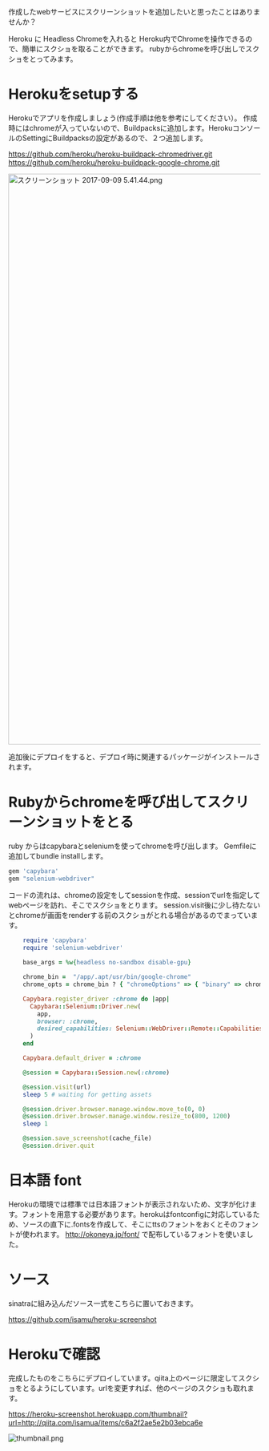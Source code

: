 
作成したwebサービスにスクリーンショットを追加したいと思ったことはありませんか？

Heroku に Headless Chromeを入れると Heroku内でChromeを操作できるので、簡単にスクショを取ることができます。
rubyからchromeを呼び出しでスクショをとってみます。

# Herokuをsetupする

Herokuでアプリを作成しましょう(作成手順は他を参考にしてください）。
作成時にはchromeが入っていないので、Buildpacksに追加します。HerokuコンソールのSettingにBuildpacksの設定があるので、２つ追加します。

https://github.com/heroku/heroku-buildpack-chromedriver.git
https://github.com/heroku/heroku-buildpack-google-chrome.git

<img width="1139" alt="スクリーンショット 2017-09-09 5.41.44.png" src="https://qiita-image-store.s3.amazonaws.com/0/25071/edf125fd-6028-86dd-dbcf-ba655f7b7baf.png">

追加後にデプロイをすると、デプロイ時に関連するパッケージがインストールされます。

# Rubyからchromeを呼び出してスクリーンショットをとる

ruby からはcapybaraとseleniumを使ってchromeを呼び出します。
Gemfileに追加してbundle installします。

```ruby
gem 'capybara'
gem "selenium-webdriver"
```

コードの流れは、chromeの設定をしてsessionを作成、sessionでurlを指定してwebページを訪れ、そこでスクショをとります。
session.visit後に少し待たないとchromeが画面をrenderする前のスクショがとれる場合があるのでまっています。

```ruby
    require 'capybara'
    require 'selenium-webdriver'
    
    base_args = %w{headless no-sandbox disable-gpu}

    chrome_bin =  "/app/.apt/usr/bin/google-chrome"
    chrome_opts = chrome_bin ? { "chromeOptions" => { "binary" => chrome_bin, 'args' => base_args } } : {}

    Capybara.register_driver :chrome do |app|
      Capybara::Selenium::Driver.new(
        app,
        browser: :chrome,
        desired_capabilities: Selenium::WebDriver::Remote::Capabilities.chrome(chrome_opts)
      )
    end

    Capybara.default_driver = :chrome

    @session = Capybara::Session.new(:chrome)

    @session.visit(url)
    sleep 5 # waiting for getting assets                                                                                                                                                                

    @session.driver.browser.manage.window.move_to(0, 0)
    @session.driver.browser.manage.window.resize_to(800, 1200)
    sleep 1

    @session.save_screenshot(cache_file)
    @session.driver.quit

```

# 日本語 font
Herokuの環境では標準では日本語フォントが表示されないため、文字が化けます。フォントを用意する必要があります。herokuはfontconfigに対応しているため、ソースの直下に.fontsを作成して、そこにttsのフォントをおくとそのフォントが使われます。 http://okoneya.jp/font/ で配布しているフォントを使いました。

# ソース
sinatraに組み込んだソース一式をこちらに置いておきます。

https://github.com/isamu/heroku-screenshot

# Herokuで確認
完成したものをこちらにデプロイしています。qiita上のページに限定してスクショをとるようにしています。urlを変更すれば、他のページのスクショも取れます。

https://heroku-screenshot.herokuapp.com/thumbnail?url=http://qiita.com/isamua/items/c6a2f2ae5e2b03ebca6e

![thumbnail.png](https://qiita-image-store.s3.amazonaws.com/0/25071/310ae45f-7569-8930-f226-076a6f1a4d04.png)

